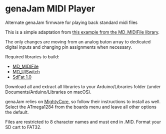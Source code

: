 # genaJam MIDI Player
 Alternate genaJam firmware for playing back standard midi files

This is a simple adaptation from [this example from the MD_MIDIFile library](https://github.com/MajicDesigns/MD_MIDIFile/blob/main/examples/MD_MIDIFile_Play_LCD/MD_MIDIFile_Play_LCD.ino).

The only changes are moving from an analog buton array to dedicated digital inputs and changing pin assignments when necessary.

Required libraries to build:
 - [MD_MIDIFile](https://github.com/MajicDesigns/MD_MIDIFile)
 - [MD_UISwitch](https://github.com/MajicDesigns/MD_UISwitch)
 - [SdFat 1.0](https://github.com/greiman/SdFat/releases/tag/1.1.4)

Download all and extract all libraries to your Arduino/Libraries folder (under Documents/Arduino/Libraries on macOS).

genaJam relies on [MightyCore](https://github.com/MCUdude/MightyCore), so follow their instructions to install as well. Select the ATmega1284 from the boards menu and leave all other options the default.

Files are restricted to 8 character names and must end in .MID. Format your SD cart to FAT32.